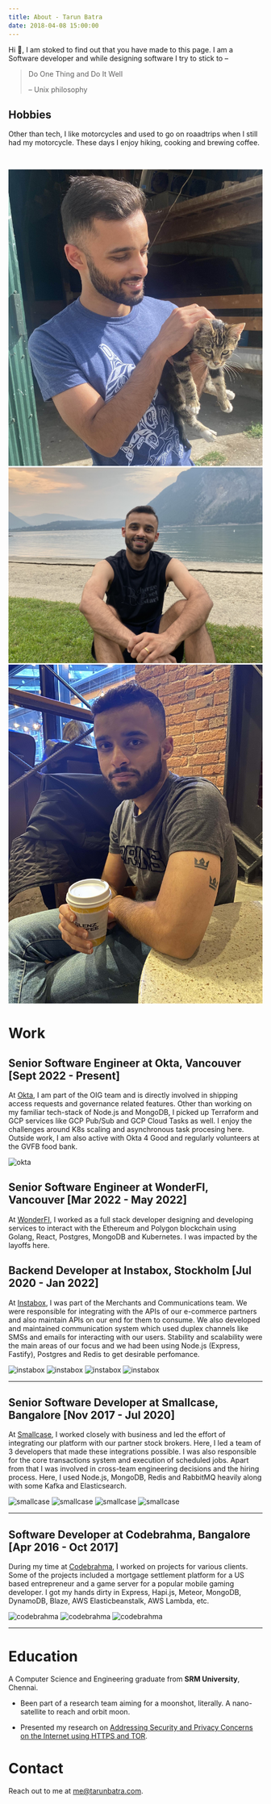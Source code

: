 ```yaml
---
title: About - Tarun Batra
date: 2018-04-08 15:00:00
---
```

Hi 👋, I am stoked to find out that you have made to this page. I am a Software developer and while designing software I try to stick to –

> Do One Thing and Do It Well
>
> – Unix philosophy

## Hobbies
Other than tech, I like motorcycles and used to go on roaadtrips when I still had my motorcycle. These days I enjoy hiking, cooking and brewing coffee.

<br>

<div class="gallery me">

![Me](/data/images/about/me.jpg)
![Me](/data/images/about/me2.jpg)
![Me](/data/images/about/me3.jpg)

</div>

# Work

## Senior Software Engineer at Okta, Vancouver [Sept 2022 - Present]
At [Okta](https://okta.com), I am part of the OIG team and is directly involved in shipping access requests and governance related features. Other than working on my familiar tech-stack of Node.js and MongoDB, I picked up Terraform and GCP services like GCP Pub/Sub and GCP Cloud Tasks as well. I enjoy the challenges around K8s scaling and asynchronous task procesing here. Outside work, I am also active with Okta 4 Good and regularly volunteers at the GVFB food bank.

<div class="gallery row">

  ![okta](https://tarunbatra.com/data/images/about/okta1.jpg)

</div>

## Senior Software Engineer at WonderFI, Vancouver [Mar 2022 - May 2022]
At [WonderFI](https://wonder.fi), I worked as a full stack developer designing and developing services to interact with the Ethereum and Polygon blockchain using Golang, React, Postgres, MongoDB and Kubernetes. I was impacted by the layoffs here.

## Backend Developer at Instabox, Stockholm [Jul 2020 - Jan 2022]

At [Instabox](https://instabox.se), I was part of the Merchants and Communications team. We were responsible for integrating with the APIs of our e-commerce partners and also maintain APIs on our end for them to consume. We also developed and maintained communication system which used duplex channels like SMSs and emails for interacting with our users. Stability and scalability were the main areas of our focus and we had been using Node.js (Express, Fastify), Postgres and Redis to get desirable perfomance.

<div class="gallery row">

  ![instabox](https://tarunbatra.com/data/images/about/instabox1.jpg)
  ![instabox](https://tarunbatra.com/data/images/about/instabox2.jpg)
  ![instabox](https://tarunbatra.com/data/images/about/instabox3.jpg)
  ![instabox](https://tarunbatra.com/data/images/about/instabox4.jpg)

</div>

---
## Senior Software Developer at Smallcase, Bangalore [Nov 2017 - Jul 2020]

At [Smallcase](https://smallcase.com), I worked closely with business and led the effort of integrating our platform with our partner stock brokers. Here, I led a team of 3 developers that made these integrations possible. I was also responsible for the core transactions system and execution of scheduled jobs. Apart from that I was involved in cross-team engineering decisions and the hiring process. Here, I used Node.js, MongoDB, Redis and RabbitMQ heavily along with some Kafka and Elasticsearch.

<div class="gallery row">

  ![smallcase](https://tarunbatra.com/data/images/about/smallcase1.jpg)
  ![smallcase](https://tarunbatra.com/data/images/about/smallcase2.jpg)
  ![smallcase](https://tarunbatra.com/data/images/about/smallcase3.jpg)
  ![smallcase](https://tarunbatra.com/data/images/about/smallcase4.jpg)

</div>


---
## Software Developer at Codebrahma, Bangalore [Apr 2016 - Oct 2017]

During my time at [Codebrahma](https://codebrahma.com), I worked on projects for various clients. Some of the projects included a mortgage settlement platform for a US based entrepreneur and a game server for a popular mobile gaming developer. I got my hands dirty in Express, Hapi.js, Meteor, MongoDB, DynamoDB, Blaze, AWS Elasticbeanstalk, AWS Lambda, etc.

<div class="gallery row">

  ![codebrahma](https://tarunbatra.com/data/images/about/codebrahma1.jpg)
  ![codebrahma](https://tarunbatra.com/data/images/about/codebrahma2.jpg)
  ![codebrahma](https://tarunbatra.com/data/images/about/codebrahma4.jpg)

</div>

---
# Education

A Computer Science and Engineering graduate from **SRM University**, Chennai.

* Been part of a research team aiming for a moonshot, literally. A nano-satellite to reach and orbit moon.

* Presented my research on [Addressing Security and Privacy Concerns on the Internet using HTTPS and TOR](http://slides.com/tarunbatra/onion_routing).

# Contact

Reach out to me at [me@tarunbatra.com](mailto:me@tarunbatra.com).

<link rel="stylesheet" href="./style.css">